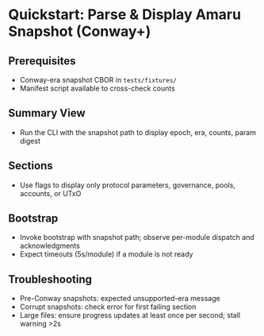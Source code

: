 # Quickstart: Parse & Display Amaru Snapshot (Conway+)

## Prerequisites
- Conway-era snapshot CBOR in `tests/fixtures/`
- Manifest script available to cross-check counts

## Summary View
- Run the CLI with the snapshot path to display epoch, era, counts, param digest

## Sections
- Use flags to display only protocol parameters, governance, pools, accounts, or UTxO

## Bootstrap
- Invoke bootstrap with snapshot path; observe per-module dispatch and acknowledgments
- Expect timeouts (5s/module) if a module is not ready

## Troubleshooting
- Pre-Conway snapshots: expected unsupported-era message
- Corrupt snapshots: check error for first failing section
- Large files: ensure progress updates at least once per second; stall warning >2s
